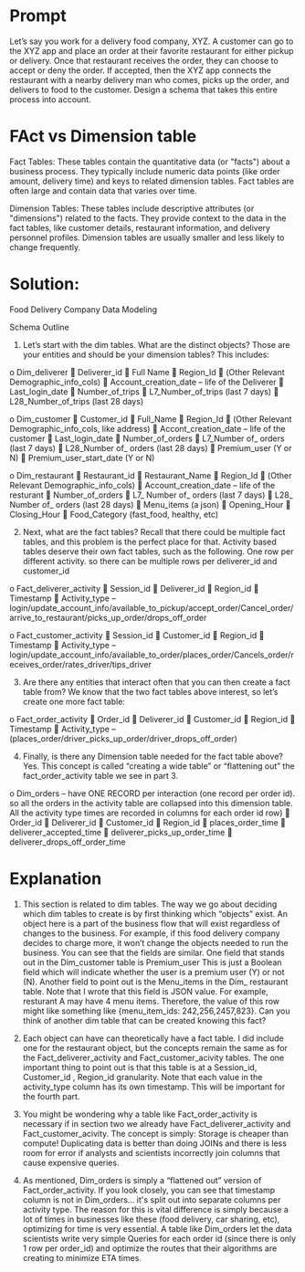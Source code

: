 # Prompt

Let’s say you work for a delivery food company, XYZ. A customer can go to the XYZ app and place an order at their favorite restaurant for either pickup or delivery. Once that restaurant receives the order, they can choose to accept or deny the order. If accepted, then the XYZ app connects the restaurant with a nearby delivery man who comes, picks up the order, and delivers to food to the customer. Design a schema that takes this entire process into account. 

# FAct vs Dimension table

Fact Tables: These tables contain the quantitative data (or "facts") about a business process. They typically include numeric data points (like order amount, delivery time) and keys to related dimension tables. Fact tables are often large and contain data that varies over time.

Dimension Tables: These tables include descriptive attributes (or "dimensions") related to the facts. They provide context to the data in the fact tables, like customer details, restaurant information, and delivery personnel profiles. Dimension tables are usually smaller and less likely to change frequently.


# Solution: 

Food Delivery Company Data Modeling

Schema Outline
1) Let’s start with the dim tables. What are the distinct objects? Those are your entities and should be your dimension tables? This includes:

o Dim_deliverer
 Deliverer_id
 Full Name
 Region_Id
 (Other Relevant Demographic_info_cols)
 Account_creation_date – life of the Deliverer
 Last_login_date
 Number_of_trips
 L7_Number_of_trips (last 7 days)
 L28_Number_of_trips (last 28 days)

o Dim_customer
 Customer_id
 Full_Name
 Region_Id
 (Other Relevant Demographic_info_cols, like address)
 Accont_creation_date – life of the customer
 Last_login_date
 Number_of_orders
 L7_Number of_ orders (last 7 days)
 L28_Number of_ orders (last 28 days)
 Premium_user (Y or N)
 Premium_user_start_date (Y or N)

o Dim_restaurant
 Restaurant_id
 Restaurant_Name
 Region_Id
 (Other Relevant Demographic_info_cols)
 Account_creation_date – life of the resturant
 Number_of_orders
 L7_ Number of_ orders (last 7 days)
 L28_ Number of_ orders (last 28 days)
 Menu_items (a json)
 Opening_Hour
 Closing_Hour
 Food_Category (fast_food, healthy, etc)


2) Next, what are the fact tables? Recall that there could be multiple fact tables, and this
problem is the perfect place for that. Activity based tables deserve their own fact tables,
such as the following. One row per different activity. so there can be multiple rows per deliverer_id and customer_id

o Fact_deliverer_activity
 Session_id
 Deliverer_id
 Region_id
 Timestamp
 Activity_type –
login/update_account_info/available_to_pickup/accept_order/Cancel_order/arrive_to_restaurant/picks_up_order/drops_off_order

o Fact_customer_activity
 Session_id
 Customer_id
 Region_id
 Timestamp
 Activity_type – login/update_account_info/available_to_order/places_order/Cancels_order/receives_order/rates_driver/tips_driver


3) Are there any entities that interact often that you can then create a fact table from? We  know that the two fact tables above interest, so let’s create one more fact table:

o Fact_order_activity
 Order_id
 Deliverer_id
 Customer_id
 Region_id
 Timestamp
 Activity_type – (places_order/driver_picks_up_order/driver_drops_off_order)


4) Finally, is there any Dimension table needed for the fact table above? Yes. This concept
is called “creating a wide table” or “flattening out” the fact_order_activity table we see in
part 3.

o Dim_orders – have ONE RECORD per interaction (one record per order id). so all the orders in the activity table are collapsed into this dimension table. All the activity type times are recorded in columns for each order id row)
 Order_id
 Deliverer_id
 Customer_id
 Region_id
 places_order_time
 deliverer_accepted_time
 deliverer_picks_up_order_time
 deliverer_drops_off_order_time



# Explanation
1) This section is related to dim tables. The way we go about deciding which dim tables to
create is by first thinking which “objects” exist. An object here is a part of the business flow that
will exist regardless of changes to the business. For example, if this food delivery company
decides to charge more, it won’t change the objects needed to run the business. You can see
that the fields are similar.
One field that stands out in the Dim_customer table is Premium_user This is just a
Boolean field which will indicate whether the user is a premium user (Y) or not (N). Another field
to point out is the Menu_items in the Dim_ restaurant table. Note that I wrote that this field is
JSON value. For example, resturant A may have 4 menu items. Therefore, the value of this row
might like something like {menu_item_ids: 242,256,2457,823}. Can you think of another dim
table that can be created knowing this fact?

2) Each object can have can theoretically have a fact table. I did include one for the restaurant
object, but the concepts remain the same as for the Fact_deliverer_activity and
Fact_customer_acivity tables. The one important thing to point out is that this table is at a
Session_id, Customer_id , Region_id granularity. Note that each value in the activity_type
column has its own timestamp. This will be important for the fourth part.

3) You might be wondering why a table like Fact_order_activity is necessary if in section two
we already have Fact_deliverer_activity and Fact_customer_acivity. The concept is simply:
Storage is cheaper than compute! Duplicating data is better than doing JOINs and there is less
room for error if analysts and scientists incorrectly join columns that cause expensive queries.

4) As mentioned, Dim_orders is simply a “flattened out” version of Fact_order_activity. If you
look closely, you can see that timestamp column is not in Dim_orders... it's split out into separate columns per activity type. The reason for this is vital difference is simply because a lot of times in businesses like these (food delivery, car sharing, etc), optimizing for
time is very essential. A table like Dim_orders let the data scientists write very simple Queries
for each order id (since there is only 1 row per order_id) and optimize the routes that their
algorithms are creating to minimize ETA times.
